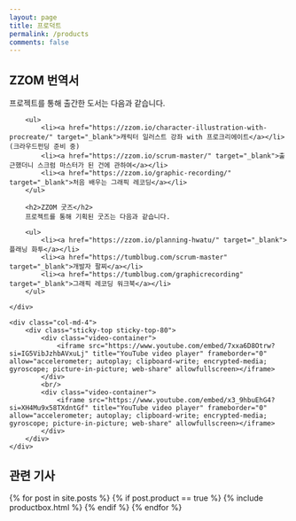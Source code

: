 ```yaml
---
layout: page
title: 프로덕트
permalink: /products
comments: false
---
```




<div class="row justify-content-between">
    <div class="col-md-8 pr-5">
        <h2>ZZOM 번역서</h2>
        프로젝트를 통해 출간한 도서는 다음과 같습니다.

        <ul>
            <li><a href="https://zzom.io/character-illustration-with-procreate/" target="_blank">캐릭터 일러스트 강좌 with 프로크리에이트</a></li> (크라우드펀딩 준비 중)
            <li><a href="https://zzom.io/scrum-master/" target="_blank">출근했더니 스크럼 마스터가 된 건에 관하여</a></li>
            <li><a href="https://zzom.io/graphic-recording/" target="_blank">처음 배우는 그래픽 레코딩</a></li>
        </ul>

        <h2>ZZOM 굿즈</h2>
        프로젝트를 통해 기획된 굿즈는 다음과 같습니다.

        <ul>
            <li><a href="https://zzom.io/planning-hwatu/" target="_blank">플래닝 화투</a></li>
            <li><a href="https://tumblbug.com/scrum-master" target="_blank">개발자 팔찌</a></li>
            <li><a href="https://tumblbug.com/graphicrecording" target="_blank">그래픽 레코딩 워크북</a></li>
        </ul>
        
    </div>

    <div class="col-md-4">
        <div class="sticky-top sticky-top-80">
            <div class="video-container">
                <iframe src="https://www.youtube.com/embed/7xxa6D8Otrw?si=IG5VibJzhbAVxuLj" title="YouTube video player" frameborder="0" allow="accelerometer; autoplay; clipboard-write; encrypted-media; gyroscope; picture-in-picture; web-share" allowfullscreen></iframe>
            </div>
            <br/>
            <div class="video-container">
                <iframe src="https://www.youtube.com/embed/x3_9hbuEhG4?si=XH4Mu9x58TXdntGf" title="YouTube video player" frameborder="0" allow="accelerometer; autoplay; clipboard-write; encrypted-media; gyroscope; picture-in-picture; web-share" allowfullscreen></iframe>
            </div>
        </div>
    </div>
</div>

<!-- Products 
================================================== -->
<section class="featured-posts">
    <div class="section-title">
        <h2><span>관련 기사</span></h2>
    </div>
    <div class="row">
    {% for post in site.posts %}
        {% if post.product == true %}
            {% include productbox.html %}
        {% endif %}
    {% endfor %}
    </div>
</section>
